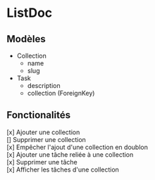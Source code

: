 # ListDoc

## Modèles

- Collection
  - name
  - slug
- Task
  - description
  - collection (ForeignKey)


## Fonctionalités
[x] Ajouter une collection  
[] Supprimer une collection  
[x] Empêcher l'ajout d'une collection en doublon   
[x] Ajouter une tâche reliée à une collection  
[x] Supprimer une tâche   
[x] Afficher les tâches d'une collection  